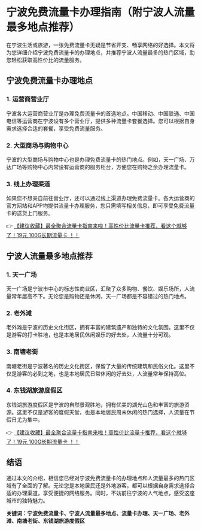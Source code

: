 # 宁波免费流量卡办理指南（附宁波人流量最多地点推荐）

在宁波生活或旅游，一张免费流量卡无疑是节省开支、畅享网络的好选择。本文将为您详细介绍宁波免费流量卡的办理地点，并推荐宁波人流量最多的热门区域，助您轻松获取高性价比的流量服务。

## 宁波免费流量卡办理地点

### 1. 运营商营业厅
宁波各大运营商营业厅是办理免费流量卡的首选地点。中国移动、中国联通、中国电信等运营商在宁波设有多个营业厅，提供多种流量卡套餐选择。您可以根据自身需求选择合适的套餐，享受免费流量服务。

### 2. 大型商场与购物中心
宁波的大型商场与购物中心也是办理免费流量卡的热门地点。例如，天一广场、万达广场等购物中心内常设有运营商的服务柜台，方便您在购物之余办理流量卡。

### 3. 线上办理渠道
如果您不想亲自前往营业厅，还可以通过线上渠道办理免费流量卡。各大运营商的官方网站和APP均提供流量卡办理服务，您只需填写相关信息，即可享受免费流量卡的送货上门服务。

👉 [【建议收藏】最全聚合流量卡指南来啦！高性价比流量卡推荐，看这个就够了！19元 100G长期流量卡 ！！](https://bit.ly/Liuliangka)

## 宁波人流量最多地点推荐

### 1. 天一广场
天一广场是宁波市中心的标志性商业区，汇聚了众多购物、餐饮、娱乐场所，人流量常年居高不下。无论您是购物还是休闲，天一广场都是不容错过的热门地点。

### 2. 老外滩
老外滩是宁波的历史文化街区，拥有丰富的建筑遗产和独特的文化氛围。这里不仅是游客的打卡胜地，也是本地居民休闲娱乐的好去处，人流量十分可观。

### 3. 南塘老街
南塘老街是宁波著名的历史文化街区，保留了大量的传统建筑和民俗文化。这里不仅是游客的必到之地，也是本地居民日常休闲的好去处，人流量常年保持高位。

### 4. 东钱湖旅游度假区
东钱湖旅游度假区是宁波的自然景观胜地，拥有优美的湖光山色和丰富的旅游资源。这里不仅是游客的度假天堂，也是本地居民周末休闲的热门选择，人流量在节假日尤为集中。

👉 [【建议收藏】最全聚合流量卡指南来啦！高性价比流量卡推荐，看这个就够了！19元 100G长期流量卡 ！！](https://bit.ly/Liuliangka)

## 结语

通过本文的介绍，相信您已经对宁波免费流量卡的办理地点和人流量最多的热门区域有了全面的了解。无论您是本地居民还是外地游客，都可以根据自身需求选择合适的办理渠道，享受便捷的网络服务。同时，不妨前往宁波的人气地点，感受这座城市的独特魅力。

**关键词：宁波免费流量卡、宁波人流量最多地点、流量卡办理、天一广场、老外滩、南塘老街、东钱湖旅游度假区**